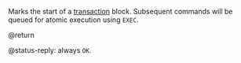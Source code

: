 Marks the start of a [transaction](/topics/transactions)
block. Subsequent commands will be queued for atomic execution using
`EXEC`.

@return

@status-reply: always `OK`.
